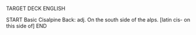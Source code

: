 TARGET DECK
ENGLISH

START
Basic
Cisalpine
Back: adj. On the south side of the alps. [latin cis- on this side of]
END
